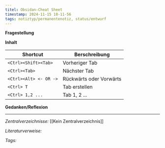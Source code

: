 ```yaml
---
titel: Obsidan-Cheat Sheet
timestamp: 2024-11-15 18-11-56
tags: notiztyp/permanentenotiz, status/entwurf
---
```


**Fragestellung**

**Inhalt**

| Shortcut               | Berschreibung           |
| ---------------------- | ----------------------- |
| `<Ctrl><Shift><Tab>`   | Vorheriger Tab          |
| `<Ctrl><Tab>`          | Nächster Tab            |
| `<Ctrl><Alt> <- OR ->` | Rückwärts oder Vorwärts |
| `<Ctrl> T`             | Tab erstellen           |
| `<Ctrl> 1,2 ...`       | Tab 1, 2 ...            |


**Gedanken/Reflexion**

---
*Zentralverzeichnisse:*
[[Kein Zentralverzeichnis]]

*Literaturverweise:*

*Tags:*
